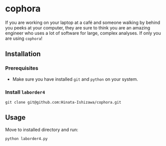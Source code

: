 # cophora

If you are working on your laptop at a café and someone walking by behind you peeks at your computer, they are sure to think you are an amazing engineer who uses a lot of software for large, complex analyses. If only you are using `cophora`!

## Installation

### Prerequisites
- Make sure you have installed `git` and `python` on your system.

### Install `laborder4`
```
git clone git@github.com:Hinata-Ishizawa/cophora.git
```

## Usage
Move to installed directory and run:

```
python laborder4.py
```
